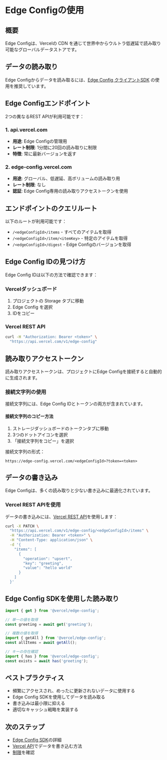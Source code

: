 # Edge Configの使用

## 概要

Edge Configは、Vercelの CDN を通じて世界中からウルトラ低遅延で読み取り可能なグローバルデータストアです。

## データの読み取り

Edge Configからデータを読み取るには、[Edge Config クライアントSDK](/docs/edge-config/edge-config-sdk) の使用を推奨しています。

## Edge Configエンドポイント

2つの異なるREST APIが利用可能です：

### 1. api.vercel.com

- **用途**: Edge Configの管理用
- **レート制限**: 1分間に20回の読み取りに制限
- **特徴**: 常に最新バージョンを返す

### 2. edge-config.vercel.com

- **用途**: グローバル、低遅延、高ボリュームの読み取り用
- **レート制限**: なし
- **認証**: Edge Config専用の読み取りアクセストークンを使用

## エンドポイントのクエリルート

以下のルートが利用可能です：

- `/<edgeConfigId>/items` - すべてのアイテムを取得
- `/<edgeConfigId>/item/<itemKey>` - 特定のアイテムを取得
- `/<edgeConfigId>/digest` - Edge Configのバージョンを取得

## Edge Config IDの見つけ方

Edge Config IDは以下の方法で確認できます：

### Vercelダッシュボード

1. プロジェクトの Storage タブに移動
2. Edge Config を選択
3. IDをコピー

### Vercel REST API

```bash
curl -H "Authorization: Bearer <token>" \
  "https://api.vercel.com/v1/edge-config"
```

## 読み取りアクセストークン

読み取りアクセストークンは、プロジェクトにEdge Configを接続すると自動的に生成されます。

### 接続文字列の使用

接続文字列には、Edge Config IDとトークンの両方が含まれています。

#### 接続文字列のコピー方法

1. ストレージダッシュボードのトークンタブに移動
2. 3つのドットアイコンを選択
3. 「接続文字列をコピー」を選択

接続文字列の形式：

```
https://edge-config.vercel.com/<edgeConfigId>?token=<token>
```

## データの書き込み

Edge Configは、多くの読み取りと少ない書き込みに最適化されています。

### Vercel REST APIを使用

データの書き込みには、[Vercel REST API](/docs/edge-config/vercel-api)を使用します：

```bash
curl -X PATCH \
  "https://api.vercel.com/v1/edge-config/<edgeConfigId>/items" \
  -H "Authorization: Bearer <token>" \
  -H "Content-Type: application/json" \
  -d '{
    "items": [
      {
        "operation": "upsert",
        "key": "greeting",
        "value": "hello world"
      }
    ]
  }'
```

## Edge Config SDKを使用した読み取り

```typescript
import { get } from '@vercel/edge-config';

// 単一の値を取得
const greeting = await get('greeting');

// 複数の値を取得
import { getAll } from '@vercel/edge-config';
const allItems = await getAll();

// キーの存在確認
import { has } from '@vercel/edge-config';
const exists = await has('greeting');
```

## ベストプラクティス

- 頻繁にアクセスされ、めったに更新されないデータに使用する
- Edge Config SDKを使用してデータを読み取る
- 書き込みは最小限に抑える
- 適切なキャッシュ戦略を実装する

## 次のステップ

- [Edge Config SDK](/docs/edge-config/edge-config-sdk)の詳細
- [Vercel API](/docs/edge-config/vercel-api)でデータを書き込む方法
- [制限](/docs/edge-config/edge-config-limits)を確認
